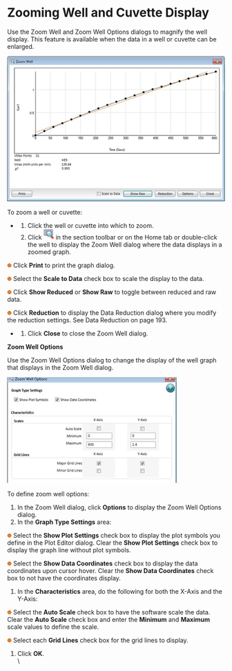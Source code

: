 # Zooming Well and Cuvette Display

Use the Zoom Well and Zoom Well Options dialogs to magnify the well display. This feature is available when the data in a well or cuvette can be enlarged.

![](<../../../.gitbook/assets/4 (2) (1).jpeg>)

To zoom a well or cuvette:

*
  1. Click the well or cuvette into which to zoom.
  2. Click ![](<../../../.gitbook/assets/5 (2).jpeg>) in the section toolbar or on the Home tab or double-click the well to display the Zoom Well dialog where the data displays in a zoomed graph.

![](<../../../.gitbook/assets/6 (2) (1) (1).png>) Click **Print** to print the graph dialog.

![](<../../../.gitbook/assets/7 (2) (1) (1).png>) Select the **Scale to Data** check box to scale the display to the data.

![](<../../../.gitbook/assets/8 (2) (1) (1).png>) Click **Show Reduced** or **Show Raw** to toggle between reduced and raw data.

![](<../../../.gitbook/assets/9 (1) (1) (1) (1) (1) (1) (1) (1).png>) Click **Reduction** to display the Data Reduction dialog where you modify the reduction settings. See Data Reduction on page 193.

*
  1. Click **Close** to close the Zoom Well dialog.

**Zoom Well Options**

Use the Zoom Well Options dialog to change the display of the well graph that displays in the Zoom Well dialog.

![](<../../../.gitbook/assets/10 (1).jpeg>)

To define zoom well options:

1. In the Zoom Well dialog, click **Options** to display the Zoom Well Options dialog.
2. In the **Graph Type Settings** area:

![](<../../../.gitbook/assets/11 (1) (1) (1) (1) (1) (1) (1) (1).png>) Select the **Show Plot Settings** check box to display the plot symbols you define in the Plot Editor dialog. Clear the **Show Plot Settings** check box to display the graph line without plot symbols.

![](<../../../.gitbook/assets/12 (1) (1) (1) (1) (1) (1) (1).png>) Select the **Show Data Coordinates** check box to display the data coordinates upon cursor hover. Clear the **Show Data Coordinates** check box to not have the coordinates display.

1. In the **Characteristics** area, do the following for both the X-Axis and the Y-Axis:

![](<../../../.gitbook/assets/13 (1) (1) (1) (1) (1) (1) (1).png>) Select the **Auto Scale** check box to have the software scale the data. Clear the **Auto Scale** check box and enter the **Minimum** and **Maximum** scale values to define the scale.

![](<../../../.gitbook/assets/14 (1) (1) (1) (1) (1) (1).png>) Select each **Grid Lines** check box for the grid lines to display.

1. Click **OK**.\
   \

